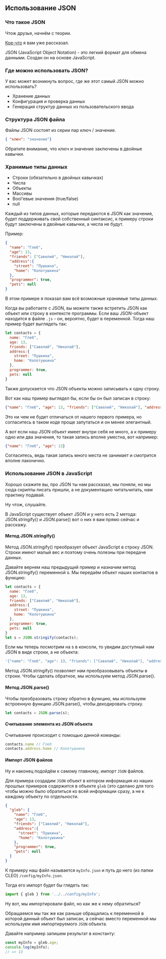 ## Использование JSON

### Что такое JSON

Чтож друзья, начнём с теории. 

[Кое-что](https://github.com/TheFantomKiller420/CLEO-Redux-rus-local/blob/master/readme.md#json) я вам уже рассказал. 

JSON (JavaScript Object Notation) - это легкий формат для обмена данными. Создан он на основе JavaScript. 

### Где можно использовать JSON? 

У вас может возникнуть вопрос, где же этот самый JSON можно использовать? 

- Хранение данных
- Конфигурация и проверка данных
- Генерация структур данных из пользовательского ввода

### Структура JSON файла

Файлы JSON состоят из серии пар ключ / значение.

```json
{ "ключ": "значение"}
```

Обратите внимание, что ключ и значение заключены в двойные кавычки.

### Хранимые типы данных

- Строки (обязательно в двойных кавычках)
- Числа
- Объекты
- Массивы
- Bool'евые значения (true/false)
- null

Каждый из типов данных, которые передаются в JSON как значения, будет поддерживать свой собственный синтаксис, к примеру строки будут заключены в двойные кавычки, а числа не будут. 

Пример:

```json
{
  "name": "Глеб", 
  "age": 13,
  "friends": ["Савелий", "Николай"], 
  "address":{
    "street": "Пушкина", 
    "home": "Колотушкина"
  }, 
  "programmer": true, 
  "pets": null
}
```

В этом примере я показал вам всё возможные хранимые типы данных. 

Когда вы работаете с JSON, вы можете также встретить JSON как объект или строку в контексте программы. Если ваш JSON-объект находится в файле `.js` - он, вероятно, будет в переменной. Тогда наш пример будет выглядеть так:

```js
let contacts = {
  name: "Глеб", 
  age: 13,
  friends: ["Савелий", "Николай"], 
  address:{
    street: "Пушкина", 
    home: "Колотушкина"
  }, 
  programmer: true, 
  pets: null
}
```

Также допускается что JSON объекты можно записывать к одну строку. 

Вот как наш пример выглядел бы, если бы он был записан в строку:

```json
{"name": "Глеб", "age": 13, "friends": ["Савелий", "Николай"], "address":{ "street": "Пушкина", "home": "Колотушкина" }, "programmer": true, "pets": null}
```

Это ни чем не будет отличаться от нашего первого примера, но согласитесь в таком коде проще запутаться и он менее элегантный. 

А вот если наш JSON объект имеет внутри себя не много, а к примеру одно или два значения, то такая запись вполне уместна, вот например:

```json
{"name": "Глеб", "age": 13}
```

Согласитесь, ведь такая запись много места не занимает и смотрится вполне лаконично. 

### Использование JSON в JavaScript

Хорошо скажите вы, про JSON ты нам рассказал, мы поняли, но мы сюда скрипты писать пришли, а не документацию читатьчитать, нам практику подавай. 

Ну чтож, слушайте. 

В JavaScript существует объект JSON и у него есть 2 метода: JSON.stringify() и JSON.parse() вот о них я вам прямо сейчас и расскажу. 

#### Метод JSON.stringify()

Метод JSON.stringify() преобразует объект JavaScript в строку JSON. Строки имеют малый вес и поэтому очень полезны при передаче данных. 

Давайте вернем наш предыдущий пример и назначим метод JSON.stringify() переменной s. Мы передаём объект наших контактов в функцию:

```js
let contacts = {
  name: "Глеб", 
  age: 13,
  friends: ["Савелий", "Николай"], 
  address:{
    street: "Пушкина", 
    home: "Колотушкина"
  }, 
  programmer: true, 
  pets: null
}
let s = JSON.stringify(contacts);
```

Если мы теперь посмотрим на s в консоли, то увидим доступный нам JSON в виде строки, а не объекта:

```js
'{"name": "Глеб", "age": 13, "friends": ["Савелий", "Николай"], "address":{ "street": "Пушкина", "home": "Колотушкина" }, "programmer": true, "pets": null}'
```

Метод JSON.stringify() позволяет нам преобразовывать объекты в строки. Чтобы сделать обратное, мы используем метод JSON.parse().

#### Метод JSON.parse()

Чтобы преобразовать строку обратно в функцию, мы используем встроенную функцию JSON.parse(), чтобы декодировать строку.

```js
let contacts = JSON.parse(s);
```

#### Считывание элемента из JSON объекта

Считывание происходит с помощью данной команды:

```js
contacts.name // Глеб
contacts.address.home // Колотушкина
```

#### Импорт JSON файлов

Ну и наконец подойдём к самому главному, импорт `JSON` файлов. 

Для примера создадим `JSON` объект в котором информация из наших прошлых примеров содержится в объекте `gleb` (это сделано для того чтобы можно было обратиться ко всей информации сразу, а не к каждому объекту по отдельности.

```json
{
  "gleb": {
    "name": "Глеб", 
    "age": 13,
    "friends": ["Савелий", "Николай"], 
    "address":{
      "street": "Пушкина", 
      "home": "Колотушкина"
    }, 
    "programmer": true, 
    "pets": null
  }
}
```

К примеру наш файл называется `myInfo.json` и путь до него (из папки CLEO) `/config/myInfo.json`.

Тогда его импорт будет бы глядеть так:

```js
import { gleb } from '../../config/myInfo';
```

Ну вот, мы импортировали файл, но как же к нему обратиться? 

Обращаемся мы так же как раньше обращались к переменной в которой данный объект был записан, а сейчас вместо переменной мы используем имя импортируемого `JSON` объекта. 

Давайте например запишем результат в константу:

```js
const myInfo = gleb.age;
console.log(myInfo);
// => 13
```
